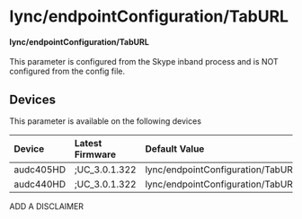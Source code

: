 ﻿---
description: lync/endpointConfiguration/TabURL
search:
    keywords: ['lync','endpointConfiguration','TabURL']
---

# lync/endpointConfiguration/TabURL

#### lync/endpointConfiguration/TabURL

This parameter is configured from the Skype inband process and is NOT configured from the config file.



## Devices
This parameter is available on the following devices

| Device | Latest Firmware | Default Value |
|:---|:---|:---|
| audc405HD | ;UC_3.0.1.322 | lync/endpointConfiguration/TabURL= 
| audc440HD | ;UC_3.0.1.322 | lync/endpointConfiguration/TabURL= 

ADD A DISCLAIMER

